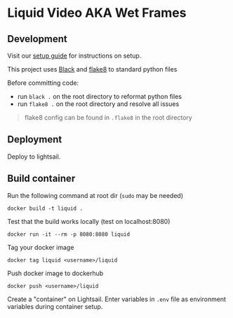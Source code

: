 # Liquid Video AKA Wet Frames

## Development
Visit our [setup guide](/SETUP.md) for instructions on setup.

This project uses [Black](https://black.readthedocs.io/en/stable/) and [flake8](https://flake8.pycqa.org/en/latest/) to standard python files

Before committing code:
- run `black .` on the root directory to reformat python files
- run `flake8 .` on the root directory and resolve all issues

> flake8 config can be found in `.flake8` in the root directory

## Deployment

Deploy to lightsail.

## Build container
Run the following command at root dir (`sudo` may be needed)
```
docker build -t liquid .
```

Test that the build works locally (test on localhost:8080)
```
docker run -it --rm -p 8080:8080 liquid
```

Tag your docker image
```
docker tag liquid <username>/liquid
```

Push docker image to dockerhub
```
docker push <username>/liquid
```

Create a "container" on Lightsail. Enter variables in `.env` file as environment variables during container setup.


